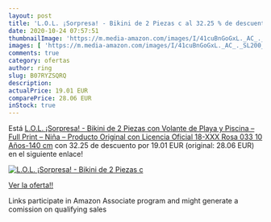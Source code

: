 ```yaml
---
layout: post
title: 'L.O.L. ¡Sorpresa! - Bikini de 2 Piezas c al 32.25 % de descuento'
date: 2020-10-24 07:57:51
thumbnailImage: 'https://m.media-amazon.com/images/I/41cuBnGoGxL._AC_._SL200_.jpg'
images: [ 'https://m.media-amazon.com/images/I/41cuBnGoGxL._AC_._SL200_.jpg' ]
comments: true
category: ofertas
author: ring
slug: B07RYZSQRQ
description:
actualPrice: 19.01 EUR
comparePrice: 28.06 EUR
inStock: true
---
```


Está [L.O.L. ¡Sorpresa! - Bikini de 2 Piezas con Volante de Playa y Piscina – Full Print – Niña – Producto Original con Licencia Oficial 18-XXX Rosa 033 10 Años-140 cm](https://www.amazon.es/dp/B07RYZSQRQ/?tag=tolees-21) con 32.25 de descuento por 19.01 EUR (original: 28.06 EUR) en el siguiente enlace!

[![L.O.L. ¡Sorpresa! - Bikini de 2 Piezas c](https://m.media-amazon.com/images/I/41cuBnGoGxL._AC_._SL200_.jpg)](https://www.amazon.es/dp/B07RYZSQRQ/?tag=tolees-21)

[Ver la oferta!!](https://www.amazon.es/dp/B07RYZSQRQ/?tag=tolees-21)

Links participate in Amazon Associate program and might generate a comission on qualifying sales


